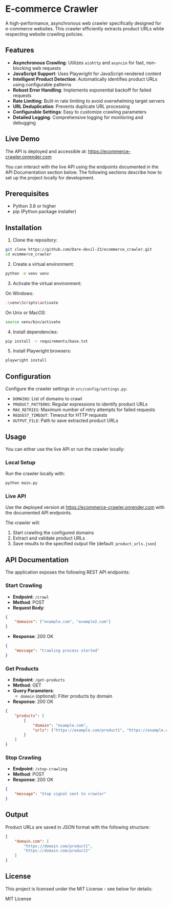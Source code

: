 # E-commerce Crawler

A high-performance, asynchronous web crawler specifically designed for e-commerce websites. This crawler efficiently extracts product URLs while respecting website crawling policies.

## Features

- **Asynchronous Crawling**: Utilizes `aiohttp` and `asyncio` for fast, non-blocking web requests
- **JavaScript Support**: Uses Playwright for JavaScript-rendered content
- **Intelligent Product Detection**: Automatically identifies product URLs using configurable patterns
- **Robust Error Handling**: Implements exponential backoff for failed requests
- **Rate Limiting**: Built-in rate limiting to avoid overwhelming target servers
- **URL Deduplication**: Prevents duplicate URL processing
- **Configurable Settings**: Easy to customize crawling parameters
- **Detailed Logging**: Comprehensive logging for monitoring and debugging

## Live Demo

The API is deployed and accessible at: https://ecommerce-crawler.onrender.com

You can interact with the live API using the endpoints documented in the API Documentation section below. The following sections describe how to set up the project locally for development.

## Prerequisites

- Python 3.8 or higher
- pip (Python package installer)

## Installation

1. Clone the repository:
```bash
git clone https://github.com/Dare-devil-23/ecommerce_crawler.git
cd ecommerce_crawler
```

2. Create a virtual environment:
```bash
python -m venv venv
```

3. Activate the virtual environment:

On Windows:
```bash
.\venv\Scripts\activate
```

On Unix or MacOS:
```bash
source venv/bin/activate
```

4. Install dependencies:
```bash
pip install -r requirements/base.txt
```

5. Install Playwright browsers:
```bash
playwright install
```

## Configuration

Configure the crawler settings in `src/config/settings.py`:
- `DOMAINS`: List of domains to crawl
- `PRODUCT_PATTERNS`: Regular expressions to identify product URLs
- `MAX_RETRIES`: Maximum number of retry attempts for failed requests
- `REQUEST_TIMEOUT`: Timeout for HTTP requests
- `OUTPUT_FILE`: Path to save extracted product URLs

## Usage

You can either use the live API or run the crawler locally:

### Local Setup
Run the crawler locally with:
```bash
python main.py
```

### Live API
Use the deployed version at https://ecommerce-crawler.onrender.com with the documented API endpoints.

The crawler will:
1. Start crawling the configured domains
2. Extract and validate product URLs
3. Save results to the specified output file (default: `product_urls.json`)

## API Documentation

The application exposes the following REST API endpoints:

### Start Crawling
- **Endpoint**: `/crawl`
- **Method**: POST
- **Request Body**:
```json
{
    "domains": ["example.com", "example2.com"]
}
```
- **Response**: 200 OK
```json
{
    "message": "Crawling process started"
}
```

### Get Products
- **Endpoint**: `/get-products`
- **Method**: GET
- **Query Parameters**: 
  - `domain` (optional): Filter products by domain
- **Response**: 200 OK
```json
{
    "products": [
        {
            "domain": "example.com",
            "urls": ["https://example.com/product1", "https://example.com/product2"]
        }
    ]
}
```

### Stop Crawling
- **Endpoint**: `/stop-crawling`
- **Method**: POST
- **Response**: 200 OK
```json
{
    "message": "Stop signal sent to crawler"
}
```

## Output

Product URLs are saved in JSON format with the following structure:
```json
{
    "domain.com": [
        "https://domain.com/product1",
        "https://domain.com/product2"
    ]
}
```

## License

This project is licensed under the MIT License - see below for details:

MIT License
